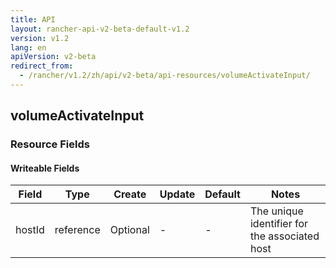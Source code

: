 ```yaml
---
title: API
layout: rancher-api-v2-beta-default-v1.2
version: v1.2
lang: en
apiVersion: v2-beta
redirect_from:
  - /rancher/v1.2/zh/api/v2-beta/api-resources/volumeActivateInput/
---
```


## volumeActivateInput



### Resource Fields

#### Writeable Fields

Field | Type | Create | Update | Default | Notes
---|---|---|---|---|---
hostId | reference | Optional | - | - | The unique identifier for the associated host



<br>
